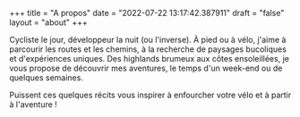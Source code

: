 +++
title = "A propos"
date = "2022-07-22 13:17:42.387911"
draft = "false"
layout = "about"
+++

Cycliste le jour, développeur la nuit (ou l'inverse). À pied ou à vélo, j'aime à parcourir les routes et les chemins, à
la recherche de paysages bucoliques et d'expériences uniques.
Des highlands brumeux aux côtes ensoleillées, je vous propose de découvrir mes aventures, le temps d'un week-end ou de
quelques semaines.

Puissent ces quelques récits vous inspirer à enfourcher votre vélo et à partir à l'aventure !
